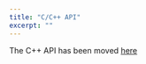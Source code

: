 ```yaml
---
title: "C/C++ API"
excerpt: ""
---
```

The C++ API has been moved [here](https://eosio.github.io/eosio.cdt/)